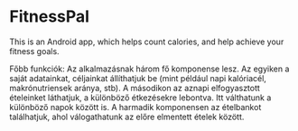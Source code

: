 # FitnessPal
This is an Android app, which helps count calories, and help achieve your fitness goals.


Főbb funkciók:
Az alkalmazásnak három fő komponense lesz. Az egyiken a saját adatainkat, céljainkat állíthatjuk be
(mint például napi kalóriacél, makrónutriensek aránya, stb). A másodikon az aznapi elfogyasztott
ételeinket láthatjuk, a különböző étkezésekre lebontva. Itt válthatunk a különböző napok között is. A
harmadik komponensen az ételbankot találhatjuk, ahol válogathatunk az előre elmentett ételek
között.
